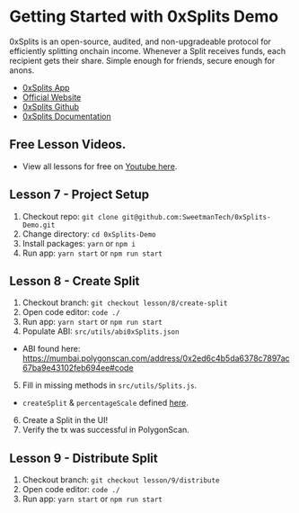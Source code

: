 # Getting Started with 0xSplits Demo

0xSplits is an open-source, audited, and non-upgradeable protocol for efficiently splitting onchain income. Whenever a Split receives funds, each recipient gets their share. Simple enough for friends, secure enough for anons.

- [0xSplits App](https://app.0xsplits.xyz/)
- [Official Website](https://www.0xsplits.xyz/)
- [0xSplits Github](https://github.com/0xSplits)
- [0xSplits Documentation](https://docs.0xsplits.xyz/)

## Free Lesson Videos.

- View all lessons for free on [Youtube here](https://www.youtube.com/watch?v=_OoehngIv4E&list=PLUIDNoExzm94WsSM3uCHu-hfOXo64zCYg).

## Lesson 7 - Project Setup

1. Checkout repo: `git clone git@github.com:SweetmanTech/0xSplits-Demo.git`
2. Change directory: `cd 0xSplits-Demo`
3. Install packages: `yarn` or `npm i`
4. Run app: `yarn start` or `npm run start`

## Lesson 8 - Create Split

1. Checkout branch: `git checkout lesson/8/create-split`
2. Open code editor: `code ./`
3. Run app: `yarn start` or `npm run start`
4. Populate ABI: `src/utils/abi0xSplits.json`

- ABI found here: https://mumbai.polygonscan.com/address/0x2ed6c4b5da6378c7897ac67ba9e43102feb694ee#code

5. Fill in missing methods in `src/utils/Splits.js`.

- `createSplit` & `percentageScale` defined [here](https://docs.0xsplits.xyz/smartcontracts/SplitMain).

6. Create a Split in the UI!
7. Verify the tx was successful in PolygonScan.

## Lesson 9 - Distribute Split

1. Checkout branch: `git checkout lesson/9/distribute`
2. Open code editor: `code ./`
3. Run app: `yarn start` or `npm run start`
